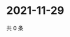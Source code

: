 # 2021-11-29

共 0 条

<!-- BEGIN WEIBO -->
<!-- 最后更新时间 Mon Nov 29 2021 23:01:02 GMT+0800 (China Standard Time) -->

<!-- END WEIBO -->
